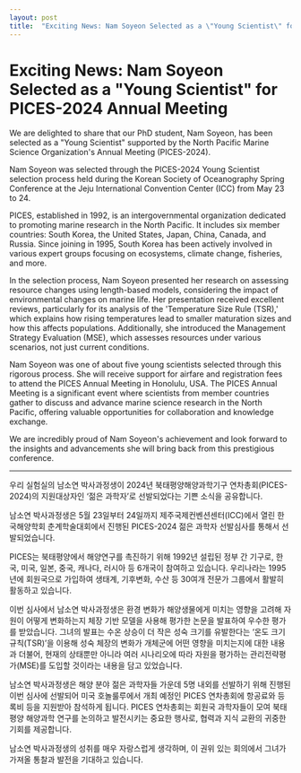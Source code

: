 ```yaml
---
layout: post
title:  "Exciting News: Nam Soyeon Selected as a \"Young Scientist\" for PICES-2024 Annual Meeting (2024.08.01 update)"
---
```


# Exciting News: Nam Soyeon Selected as a "Young Scientist" for PICES-2024 Annual Meeting


We are delighted to share that our PhD student, Nam Soyeon, has been selected as a "Young Scientist" supported by the North Pacific Marine Science Organization's Annual Meeting (PICES-2024).

Nam Soyeon was selected through the PICES-2024 Young Scientist selection process held during the Korean Society of Oceanography Spring Conference at the Jeju International Convention Center (ICC) from May 23 to 24.

PICES, established in 1992, is an intergovernmental organization dedicated to promoting marine research in the North Pacific. It includes six member countries: South Korea, the United States, Japan, China, Canada, and Russia. Since joining in 1995, South Korea has been actively involved in various expert groups focusing on ecosystems, climate change, fisheries, and more.

In the selection process, Nam Soyeon presented her research on assessing resource changes using length-based models, considering the impact of environmental changes on marine life. Her presentation received excellent reviews, particularly for its analysis of the 'Temperature Size Rule (TSR),' which explains how rising temperatures lead to smaller maturation sizes and how this affects populations. Additionally, she introduced the Management Strategy Evaluation (MSE), which assesses resources under various scenarios, not just current conditions.

Nam Soyeon was one of about five young scientists selected through this rigorous process. She will receive support for airfare and registration fees to attend the PICES Annual Meeting in Honolulu, USA. The PICES Annual Meeting is a significant event where scientists from member countries gather to discuss and advance marine science research in the North Pacific, offering valuable opportunities for collaboration and knowledge exchange.

We are incredibly proud of Nam Soyeon's achievement and look forward to the insights and advancements she will bring back from this prestigious conference.

---

우리 실험실의 남소연 박사과정생이 2024년 북태평양해양과학기구 연차총회(PICES-2024)의 지원대상자인 ‘젊은 과학자’로 선발되었다는 기쁜 소식을 공유합니다.

남소연 박사과정생은 5월 23일부터 24일까지 제주국제컨벤션센터(ICC)에서 열린 한국해양학회 춘계학술대회에서 진행된 PICES-2024 젊은 과학자 선발심사를 통해서 선발되었습니다.

PICES는 북태평양에서 해양연구를 촉진하기 위해 1992년 설립된 정부 간 기구로, 한국, 미국, 일본, 중국, 캐나다, 러시아 등 6개국이 참여하고 있습니다. 우리나라는 1995년에 회원국으로 가입하여 생태계, 기후변화, 수산 등 30여개 전문가 그룹에서 활발히 활동하고 있습니다.

이번 심사에서 남소연 박사과정생은 환경 변화가 해양생물에게 미치는 영향을 고려해 자원이 어떻게 변화하는지 체장 기반 모델을 사용해 평가한 논문을 발표하여 우수한 평가를 받았습니다. 그녀의 발표는 수온 상승이 더 작은 성숙 크기를 유발한다는 ‘온도 크기 규칙(TSR)’을 이용해 성숙 체장의 변화가 개체군에 어떤 영향을 미치는지에 대한 내용과 더불어, 현재의 상태뿐만 아니라 여러 시나리오에 따라 자원을 평가하는 관리전략평가(MSE)를 도입할 것이라는 내용을 담고 있었습니다.

남소연 박사과정생은 해양 분야 젊은 과학자들 가운데 5명 내외를 선발하기 위해 진행된 이번 심사에 선발되어 미국 호놀룰루에서 개최 예정인 PICES 연차총회에 항공료와 등록비 등을 지원받아 참석하게 됩니다. PICES 연차총회는 회원국 과학자들이 모여 북태평양 해양과학 연구를 논의하고 발전시키는 중요한 행사로, 협력과 지식 교환의 귀중한 기회를 제공합니다.

남소연 박사과정생의 성취를 매우 자랑스럽게 생각하며, 이 권위 있는 회의에서 그녀가 가져올 통찰과 발전을 기대하고 있습니다.

